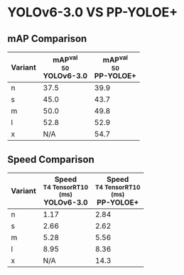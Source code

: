 ---
---
# YOLOv6-3.0 VS PP-YOLOE+

## mAP Comparison

| **Variant** | <center><span style='width: 400px;'>**mAP<sup>val<br>50**<br>**YOLOv6-3.0**</span></center> | <center><span style='width: 400px;'>**mAP<sup>val<br>50**<br>**PP-YOLOE+**</span></center> |
|----|----------------------------------|------------------------------------|
| n | 37.5 | 39.9 |
| s | 45.0 | 43.7 |
| m | 50.0 | 49.8 |
| l | 52.8 | 52.9 |
| x | N/A | 54.7 |

## Speed Comparison

| **Variant** | <center><span style='width: 200px;'>**Speed**<br><sup>T4 TensorRT10<br>(ms)</sup><br>**YOLOv6-3.0**</span></center> | <center><span style='width: 200px;'>**Speed**<br><sup>T4 TensorRT10<br>(ms)</sup><br>**PP-YOLOE+**</span></center> |
|---------|-----------------------|-----------------------|
| n | 1.17 | 2.84 |
| s | 2.66 | 2.62 |
| m | 5.28 | 5.56 |
| l | 8.95 | 8.36 |
| x | N/A | 14.3 |
